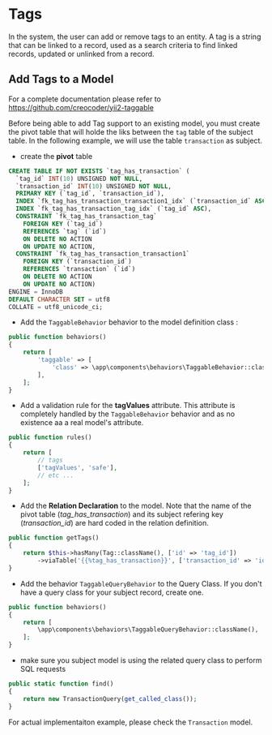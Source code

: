 # Tags

In the system, the user can add or remove tags to an entity. A tag is a string that can be linked to a record, used as a search criteria to find linked records, updated or unlinked from a record.

## Add Tags to a Model

For a complete documentation please refer to https://github.com/creocoder/yii2-taggable

Before being able to add Tag support to an existing model, you must create the pivot table that will holde the liks between the `tag` table of the subject table. In the following example, we will use the table `transaction` as subject.

- create the **pivot** table
```sql
CREATE TABLE IF NOT EXISTS `tag_has_transaction` (
  `tag_id` INT(10) UNSIGNED NOT NULL,
  `transaction_id` INT(10) UNSIGNED NOT NULL,
  PRIMARY KEY (`tag_id`, `transaction_id`),
  INDEX `fk_tag_has_transaction_transaction1_idx` (`transaction_id` ASC),
  INDEX `fk_tag_has_transaction_tag_idx` (`tag_id` ASC),
  CONSTRAINT `fk_tag_has_transaction_tag`
    FOREIGN KEY (`tag_id`)
    REFERENCES `tag` (`id`)
    ON DELETE NO ACTION
    ON UPDATE NO ACTION,
  CONSTRAINT `fk_tag_has_transaction_transaction1`
    FOREIGN KEY (`transaction_id`)
    REFERENCES `transaction` (`id`)
    ON DELETE NO ACTION
    ON UPDATE NO ACTION)
ENGINE = InnoDB
DEFAULT CHARACTER SET = utf8
COLLATE = utf8_unicode_ci;
```

- Add the `TaggableBehavior` behavior to the model definition class :
```php
public function behaviors()
{
    return [
        'taggable' => [
            'class' => \app\components\behaviors\TaggableBehavior::className(),
        ],
    ];
}
```
- Add a validation rule for the **tagValues** attribute. This attribute is completely handled by the `TaggableBehavior` behavior and as no existence aa a real model's attribute.
```php
public function rules()
{
    return [
        // tags
        ['tagValues', 'safe'],
        // etc ...
    ];
}
```
- Add the **Relation Declaration** to the model. Note that the name of the pivot table (*tag_has_transaction*) and its subject refering key (*transaction_id*) are hard coded in the relation definition.
```php
public function getTags()
{
    return $this->hasMany(Tag::className(), ['id' => 'tag_id'])
        ->viaTable('{{%tag_has_transaction}}', ['transaction_id' => 'id']);
}
```
- Add the behavior `TaggableQueryBehavior` to the Query Class. If you don't have a query class for your subject record, create one.
```php
public function behaviors()
{
    return [
        \app\components\behaviors\TaggableQueryBehavior::className(),
    ];
}
```
- make sure you subject model is using the related query class to perform SQL requests

```php
public static function find()
{
    return new TransactionQuery(get_called_class());
}
```

For actual implementaiton example, please check the `Transaction` model.
